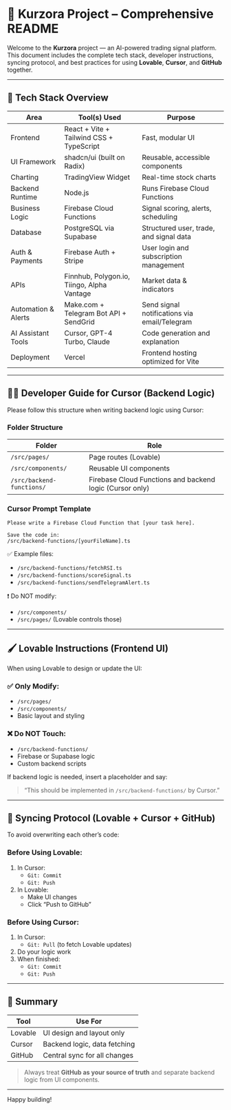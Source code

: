 # 📘 Kurzora Project – Comprehensive README

Welcome to the **Kurzora** project — an AI-powered trading signal platform. This document includes the complete tech stack, developer instructions, syncing protocol, and best practices for using **Lovable**, **Cursor**, and **GitHub** together.

---

## 🔧 Tech Stack Overview

| Area                   | Tool(s) Used                                     | Purpose |
|------------------------|--------------------------------------------------|---------|
| Frontend               | React + Vite + Tailwind CSS + TypeScript         | Fast, modular UI |
| UI Framework           | shadcn/ui (built on Radix)                       | Reusable, accessible components |
| Charting               | TradingView Widget                               | Real-time stock charts |
| Backend Runtime        | Node.js                                           | Runs Firebase Cloud Functions |
| Business Logic         | Firebase Cloud Functions                         | Signal scoring, alerts, scheduling |
| Database               | PostgreSQL via Supabase                          | Structured user, trade, and signal data |
| Auth & Payments        | Firebase Auth + Stripe                           | User login and subscription management |
| APIs                   | Finnhub, Polygon.io, Tiingo, Alpha Vantage       | Market data & indicators |
| Automation & Alerts    | Make.com + Telegram Bot API + SendGrid           | Send signal notifications via email/Telegram |
| AI Assistant Tools     | Cursor, GPT-4 Turbo, Claude                      | Code generation and explanation |
| Deployment             | Vercel                                           | Frontend hosting optimized for Vite |

---

## 👨‍💻 Developer Guide for Cursor (Backend Logic)

Please follow this structure when writing backend logic using Cursor:

### Folder Structure

| Folder                  | Role                    |
|-------------------------|-------------------------|
| `/src/pages/`           | Page routes (Lovable)   |
| `/src/components/`      | Reusable UI components  |
| `/src/backend-functions/` | Firebase Cloud Functions and backend logic (Cursor only) |

### Cursor Prompt Template

```
Please write a Firebase Cloud Function that [your task here].

Save the code in:
/src/backend-functions/[yourFileName].ts
```

✅ Example files:
- `/src/backend-functions/fetchRSI.ts`
- `/src/backend-functions/scoreSignal.ts`
- `/src/backend-functions/sendTelegramAlert.ts`

❗ Do NOT modify:
- `/src/components/`
- `/src/pages/`
(Lovable controls those)

---

## 🖌️ Lovable Instructions (Frontend UI)

When using Lovable to design or update the UI:

### ✅ Only Modify:
- `/src/pages/`
- `/src/components/`
- Basic layout and styling

### ❌ Do NOT Touch:
- `/src/backend-functions/`
- Firebase or Supabase logic
- Custom backend scripts

If backend logic is needed, insert a placeholder and say:
> “This should be implemented in `/src/backend-functions/` by Cursor.”

---

## 🔁 Syncing Protocol (Lovable + Cursor + GitHub)

To avoid overwriting each other’s code:

### Before Using Lovable:
1. In Cursor:
   - `Git: Commit`
   - `Git: Push`
2. In Lovable:
   - Make UI changes
   - Click “Push to GitHub”

### Before Using Cursor:
1. In Cursor:
   - `Git: Pull` (to fetch Lovable updates)
2. Do your logic work
3. When finished:
   - `Git: Commit`
   - `Git: Push`

---

## 🧠 Summary

| Tool     | Use For                          |
|----------|----------------------------------|
| Lovable  | UI design and layout only        |
| Cursor   | Backend logic, data fetching     |
| GitHub   | Central sync for all changes     |

> Always treat **GitHub as your source of truth** and separate backend logic from UI components.

---

Happy building!
